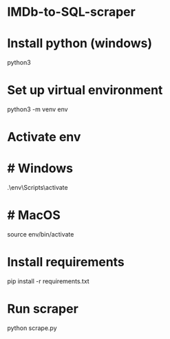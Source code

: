 # IMDb-to-SQL-scraper

# Install python (windows)
python3

# Set up virtual environment
python3 -m venv env

# Activate env
# # Windows
.\env\Scripts\activate

# # MacOS
source env/bin/activate

# Install requirements
pip install -r requirements.txt

# Run scraper
python scrape.py